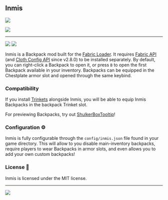 ## Inmis

![](assets/ui/banner.png)

![](assets/ui/banner_cave.png)

---

![](https://img.shields.io/github/stars/Draylar/inmis)
![](https://img.shields.io/github/license/Draylar/inmis)

Inmis is a Backpack mod built for the [Fabric Loader](https://fabricmc.net/). 
It requires [Fabric API](https://www.curseforge.com/minecraft/mc-mods/fabric-api) (and [Cloth Config API](https://www.curseforge.com/minecraft/mc-mods/cloth-config) since v2.8.0) to be installed separately.
By default, you can right-click a Backpack to open it, or press `B` to open the first Backpack available in your inventory.
Backpacks can be equipped in the Chestplate armor slot and opened through the same keybind.

### Compatibility

If you install [Trinkets](https://www.curseforge.com/minecraft/mc-mods/trinkets-fabric) alongside Inmis, you will be able to equip Inmis Backpacks in the backpack Trinket slot.

For previewing Backpacks, try out [ShulkerBoxTooltip](https://www.curseforge.com/minecraft/mc-mods/shulkerboxtooltip)!

### Configuration ⚙

Inmis is fully configurable through the `config/inmis.json` file found in your game directory. 
This will allow to you disable main-inventory backpacks, require players to wear Backpacks in armor slots, and even allows you to add your own custom backpacks!

### License 📃

Inmis is licensed under the MIT license. 

---

![](assets/ui/Items.png)